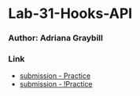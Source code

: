 # Lab-31-Hooks-API

### Author: Adriana Graybill

### Link
* [submission - Practice](https://codesandbox.io/s/competent-goldberg-mid3d)
* [submission - !Practice](https://codesandbox.io/s/class-31-starter-code-todo-puw1n)
